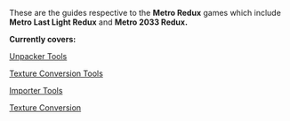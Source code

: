 These are the guides respective to the **Metro Redux** games which include **Metro Last Light Redux** and **Metro 2033 Redux.**

**Currently covers:**

[Unpacker Tools](//tools.html)

[Texture Conversion Tools](//tools.html)

[Importer Tools](//tools.html)

[Texture Conversion](/texture-conversion.md)


